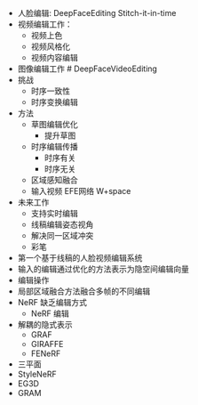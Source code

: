 
- 人脸编辑: DeepFaceEditing Stitch-it-in-time
- 视频编辑工作：
	- 视频上色
	- 视频风格化
	- 视频内容编辑
- 图像编辑工作 # DeepFaceVideoEditing
- 挑战
	- 时序一致性
	- 时序变换编辑
- 方法
	- 草图编辑优化
		- 提升草图
	- 时序编辑传播
		- 时序有关
		- 时序无关
	- 区域感知融合
	- 输入视频 EFE网络 W+space
- 未来工作
	- 支持实时编辑
	- 线稿编辑姿态视角
	- 解决同一区域冲突
	- 彩笔
- 第一个基于线稿的人脸视频编辑系统
- 输入的编辑通过优化的方法表示为隐空间编辑向量
- 编辑操作
- 局部区域融合方法融合多帧的不同编辑
- NeRF 缺乏编辑方式
	- NeRF 编辑
- 解耦的隐式表示
	- GRAF
	- GIRAFFE
	- FENeRF
- 三平面
- StyleNeRF
- EG3D
- GRAM